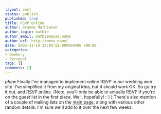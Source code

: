 ```yaml
---
layout: post
status: publish
published: true
title: RSVP Online
author: Graeme Mathieson
author_login: mathie
author_email: mathie@woss.name
author_url: http://woss.name/
date: 2005-11-10 20:04:51.000000000 +00:00
categories:
- Geekery
- Personal
tags: []
comments: []
---
```

<em>phew</em> Finally I've managed to implement online RSVP in our wedding web site.  I've simplified it from my original idea, but it should work OK.  So go try it out, and <a href="http://wedding.mathieson.name/">RSVP online</a>.  (Note, you'll only be able to actually RSVP if you're on the guest list in the first place.  Well, hopefully! :-) )  There's also mention of a couple of mailing lists on the <a href="http://wedding.mathieson.name/">main page</a>, along with various other random details.  I'm sure we'll add to it over the next few weeks.
